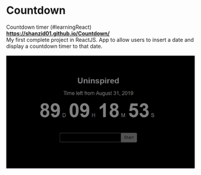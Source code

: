 # Countdown
Countdown timer (#learningReact)
<b><a href="https://shanzid01.github.io/Countdown/">https://shanzid01.github.io/Countdown/</a></b>
<br/>
My first complete project in ReactJS.
App to allow users to insert a date and display a countdown timer to that date.<br><br>
<img src="Capture.PNG"/>
